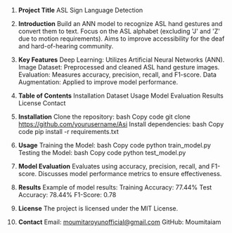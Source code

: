 1. **Project Title**
ASL Sign Language Detection

2. **Introduction**
Build an ANN model to recognize ASL hand gestures and convert them to text.
Focus on the ASL alphabet (excluding 'J' and 'Z' due to motion requirements).
Aims to improve accessibility for the deaf and hard-of-hearing community.

3. **Key Features**
Deep Learning: Utilizes Artificial Neural Networks (ANN).
Image Dataset: Preprocessed and cleaned ASL hand gesture images.
Evaluation: Measures accuracy, precision, recall, and F1-score.
Data Augmentation: Applied to improve model performance.

4. **Table of Contents**
Installation
Dataset
Usage
Model Evaluation
Results
License
Contact

5. **Installation**
Clone the repository:
bash
Copy code
git clone https://github.com/yourusername/Asi
Install dependencies:
bash
Copy code
pip install -r requirements.txt

6. **Usage**
Training the Model:
bash
Copy code
python train_model.py
Testing the Model:
bash
Copy code
python test_model.py

7. **Model Evaluation**
Evaluates using accuracy, precision, recall, and F1-score.
Discusses model performance metrics to ensure effectiveness.

8. **Results**
Example of model results:
Training Accuracy: 77.44%
Test Accuracy: 78.44%
F1-Score: 0.78

9. **License**
The project is licensed under the MIT License.

10. **Contact**
Email: moumitaroyunofficial@gmail.com
GitHub: Moumitaiam
